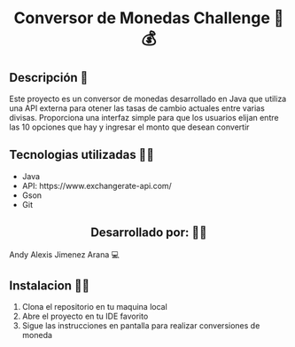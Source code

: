 <h1 align="center">Conversor de Monedas Challenge 🤑 💰  </h1>
<h2>Descripción 📝</h2> 
<p> Este proyecto es un conversor de monedas desarrollado en Java que utiliza una API externa para otener las tasas de cambio actuales entre varias divisas.
Proporciona una interfaz simple para que los usuarios elijan entre las 10 opciones que hay y ingresar el monto que desean convertir</p>
<h2>Tecnologias utilizadas  🧑‍💻 </h2>
<ul>
  <li>Java</li>
  <li>API: https://www.exchangerate-api.com/ </li>
  <li>Gson</li>
  <li>Git</li>
</ul>
<h2  align="center">Desarrollado por: 👨‍💻</h2>
<p>Andy Alexis Jimenez Arana 💻</p>
<h2> Instalacion 👨‍🔧 </h2>
<ol>
  <li>Clona el repositorio en tu maquina local</li>
  <li>Abre el proyecto en tu IDE favorito</li>
  <li>Sigue las instrucciones en pantalla para realizar conversiones de moneda</li>
</ol>
